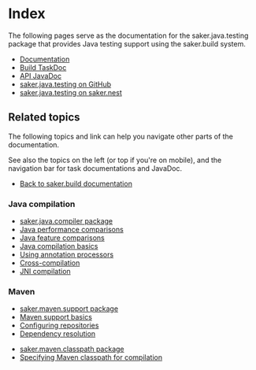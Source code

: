 # Index

The following pages serve as the documentation for the saker.java.testing package that provides Java testing support using the saker.build system.

<div class="doc-table-of-contents">

* [Documentation](/doc/index.md)
* [Build TaskDoc](/taskdoc/index.html)
* [API JavaDoc](/javadoc/index.html)
* [saker.java.testing on GitHub](https://github.com/sakerbuild/saker.java.testing)
* [saker.java.testing on saker.nest](https://nest.saker.build/package/saker.java.testing)

</div>

## Related topics

The following topics and link can help you navigate other parts of the documentation. 

See also the topics on the left (or top if you're on mobile), and the navigation bar for task documentations and JavaDoc.

<div class="doc-table-of-contents">

* [Back to saker.build documentation](root:/saker.build/index.html)

</div>

### Java compilation

<div class="doc-table-of-contents">

* [saker.java.compiler package](root:/saker.java.compiler/doc/index.html)
* [Java performance comparisons](root:/saker.java.compiler/doc/performancecomparison.html)
* [Java feature comparisons](root:/saker.java.compiler/doc/featurecomparison.html)
* [Java compilation basics](root:/saker.java.compiler/doc/javacompile/basics.html)
* [Using annotation processors](root:/saker.java.compiler/doc/javacompile/processors.html)
* [Cross-compilation](root:/saker.java.compiler/doc/javacompile/crosscompile.html)
* [JNI compilation](root:/saker.java.compiler/doc/examples/jnicompile.html)

</div>

### Maven

<div class="doc-table-of-contents">

* [saker.maven.support package](root:/saker.maven.support/doc/index.html)
* [Maven support basics](root:/saker.maven.support/doc/mavensupport/index.html)
* [Configuring repositories](root:/saker.maven.support/doc/mavensupport/configuration.html)
* [Dependency resolution](root:/saker.maven.support/doc/mavensupport/resolution.html)

</div>

<div class="doc-table-of-contents">

* [saker.maven.classpath package](root:/saker.maven.classpath/doc/index.html)
* [Specifying Maven classpath for compilation](root:/saker.maven.classpath/doc/classpath/index.html)

</div>